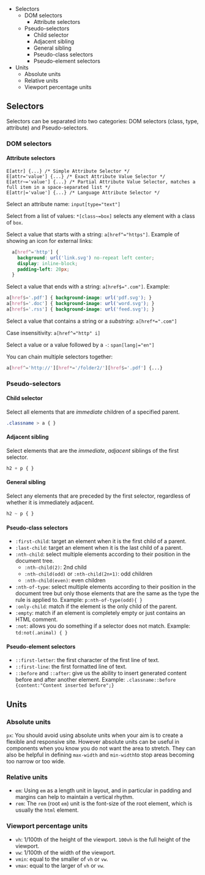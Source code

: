 <!-- MarkdownTOC -->

- Selectors
	- DOM selectors
		- Attribute selectors
	- Pseudo-selectors
		- Child selector
		- Adjacent sibling
		- General sibling
		- Pseudo-class selectors
		- Pseudo-element selectors
- Units
	- Absolute units
	- Relative units
	- Viewport percentage units

<!-- /MarkdownTOC -->


## Selectors

Selectors can be separated into two categories: DOM selectors (class, type, attribute) and Pseudo-selectors.

### DOM selectors

#### Attribute selectors

```
E[attr] {...} /* Simple Attribute Selector */
E[attr='value'] {...} /* Exact Attribute Value Selector */ 
E[attr~='value'] {...} /* Partial Attribute Value Selector, matches a full item in a space-separated list */ 
E[attr|='value'] {...} /* Language Attribute Selector */
```

Select an attribute name: `input[type="text"]`

Select from a list of values: `*[class~=box]` selects any element with a class of `box`.

Select a value that starts with a string: `a[href^="https"]`. Example of showing an icon for external links:
  
```css
  a[href^='http'] {
    background: url('link.svg') no-repeat left center;
    display: inline-block;
    padding-left: 20px;
  }
```

Select a value that ends with a string: `a[href$=".com"]`. Example:

```css
a[href$='.pdf'] { background-image: url('pdf.svg'); }
a[href$='.doc'] { background-image: url('word.svg'); }
a[href$='.rss'] { background-image: url('feed.svg'); }
```

Select a value that contains a string or a *substring*: `a[href*=".com"]`

Case insensitivity: `a[href^="http" i]`

Select a value or a value followed by a `-`: `span[lang|="en"]`

You can chain multiple selectors together:

```css
a[href^='http://'][href*='/folder2/'][href$='.pdf'] {...}
```

### Pseudo-selectors

#### Child selector

Select all elements that are *immediate* children of a specified parent. 

```css
.classname > a { }
```

#### Adjacent sibling

Select elements that are the *immediate*, *adjacent* siblings of the first selector.

```css
h2 + p { }
```

#### General sibling

Select any elements that are preceded by the first selector, regardless of whether it is immediately adjacent.

```css
h2 ~ p { }
```

#### Pseudo-class selectors
- `:first-child`: target an element when it is the first child of a parent.
- `:last-child`: target an element when it is the last child of a parent. 
- `:nth-child`: select multiple elements according to their position in the document tree. 
	- `:nth-child(2)`: 2nd child
	- `:nth-child(odd)` or `:nth-child(2n+1)`: odd children
	- `:nth-child(even)`: even children
- `:nth-of-type`: select multiple elements according to their position in the document tree but only those elements that are the same as the type the rule is applied to. Example: `p:nth-of-type(odd){ }`
- `:only-child`: match if the element is the only child of the parent.
- `:empty`: match if an element is completely empty or just contains an HTML comment.
- `:not`: allows you do something if a selector does not match. Example: `td:not(.animal) { }`

#### Pseudo-element selectors
- `::first-letter`: the first character of the first line of text.
- `::first-line`: the first formatted line of text.
- `::before` and `::after`: give us the ability to insert generated content before and after another element. Example: `.classname::before {content:"Content inserted before";}`

## Units

### Absolute units

`px`: You should avoid using absolute units when your aim is to create a flexible and responsive site. However absolute units can be useful in components when you know you do not want the area to stretch. They can also be helpful in defining `max-width` and `min-width`to stop areas becoming too narrow or too wide.

### Relative units

- `em`: Using `em` as a length unit in layout, and in particular in padding and margins can help to maintain a vertical rhythm.
- `rem`: The `rem` (root `em`) unit is the font-size of the root element, which is usually the `html` element.

### Viewport percentage units

- `vh`: 1/100th of the height of the viewport. `100vh` is the full height of the viewport.
- `vw`: 1/100th of the width of the viewport.
- `vmin`: equal to the smaller of `vh` or `vw`.
- `vmax`: equal to the larger of `vh` or `vw`.